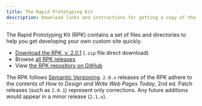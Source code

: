 ```yaml
---
title: The Rapid Prototyping Kit
description: Download links and instructions for getting a copy of the Rapid Prototyping Kit (RPK).
---
```


The Rapid Prototyping Kit (RPK) contains a set of files and directories to help you get developing your own custom site quickly.

* [Download the RPK, v. 2.0.1](https://github.com/webpges/rpk/archive/v2.0.1.zip) (``.zip`` file direct download)
* Browse [all RPK releases](https://github.com/webpges/rpk/releases)
* View [the RPK repository on GitHub](https://github.com/webpges/rpk)

The RPK follows [Semantic Versioning](http://semver.org). `2.0.x` releases of the RPK adhere to the contents of *How to Design and Write Web Pages Today*, 2nd ed. Patch releases (such as `2.0.1`) represent only corrections. Any future additions would appear in a minor release (`2.1.x`).
